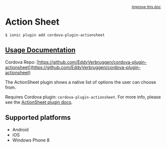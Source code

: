 
<a style="float:right;font-size:12px;" href="http://github.com/driftyco/ionic-native/edit/master/src/@ionic-native/plugins/actionsheet/index.ts#L44">
  Improve this doc
</a>

# Action Sheet
<!-- end header block -->

```
$ ionic plugin add cordova-plugin-actionsheet
```

## [Usage Documentation](https://ionicframework.com/docs/v2/native/actionsheet/)

Cordova Repo: [https://github.com/EddyVerbruggen/cordova-plugin-actionsheet](https://github.com/EddyVerbruggen/cordova-plugin-actionsheet)

<!-- description -->
The ActionSheet plugin shows a native list of options the user can choose from.

Requires Cordova plugin: `cordova-plugin-actionsheet`. For more info, please see the [ActionSheet plugin docs](https://github.com/EddyVerbruggen/cordova-plugin-actionsheet).

<!-- @platforms tag -->
## Supported platforms

- Android
- iOS
- Windows Phone 8

<!-- @platforms tag end -->
<!-- end for prop in method.decorators[0].argumentInfo -->
<!-- end content block -->
<!-- end body block -->
